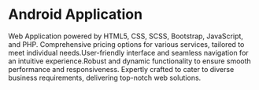 # Android Application
 Web Application powered by HTML5, CSS, SCSS, Bootstrap, JavaScript, and PHP.
 Comprehensive pricing options for various services, tailored to meet individual needs.User-friendly interface and seamless navigation for an intuitive experience.Robust and dynamic functionality to ensure smooth performance and responsiveness.
 Expertly crafted to cater to diverse business requirements, delivering top-notch web solutions.

